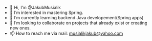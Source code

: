 - 👋 Hi, I’m @JakubMusialik
- 👀 I’m interested in mastering Spring.
- 🌱 I’m currently learning backend Java developement(Spring apps)
- 💞️ I’m looking to collaborate on projects that already exist or creating new ones.
- 📫 How to reach me via mail: musialikjakub@yahoo.com

<!---
JakubMusialik/JakubMusialik is a ✨ special ✨ repository because its `README.md` (this file) appears on your GitHub profile.
You can click the Preview link to take a look at your changes.
--->
